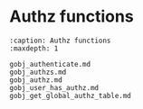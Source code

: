 # Authz functions

```{toctree}
:caption: Authz functions
:maxdepth: 1

gobj_authenticate.md
gobj_authzs.md
gobj_authz.md
gobj_user_has_authz.md
gobj_get_global_authz_table.md


```
